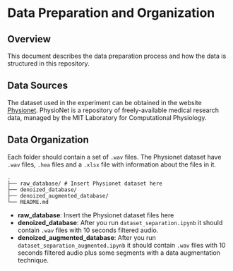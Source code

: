 # Data Preparation and Organization

## Overview
This document describes the data preparation process and how the data is structured in this repository.

## Data Sources
The dataset used in the experiment can be obtained in the website [Physionet](https://physionet.org/content/sufhsdb/1.0.1/). PhysioNet is a repository of freely-available medical research data, managed by the MIT Laboratory for Computational Physiology.

## Data Organization
Each folder should contain a set of `.wav` files. The Physionet dataset have `.wav` files, `.hea` files and a `.xlsx` file with information about the files in it. 

```
.
├── raw_database/ # Insert Physionet dataset here
├── denoized_database/
├── denoized_augmented_database/
└── README.md
```

- **raw_database**: Insert the Physionet dataset files here
- **denoized_database**: After you run `dataset_separation.ipynb` it should contain `.wav` files with 10 seconds filtered audio. 
- **denoized_augmented_database**: After you run `dataset_separation_augmented.ipynb` it should contain `.wav` files with 10 seconds filtered audio plus some segments with a data augmentation technique.